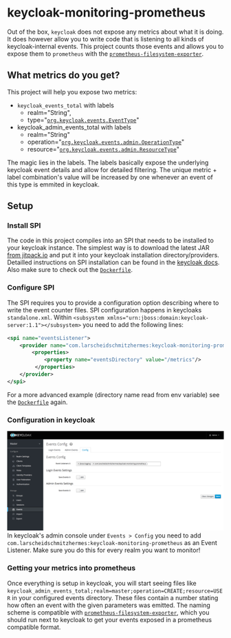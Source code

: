 # keycloak-monitoring-prometheus
Out of the box, `keycloak` does not expose any metrics about what it is doing.
It does however allow you to write code that is listening to all kinds of keycloak-internal events.
This project counts those events and allows you to expose them to `prometheus` with the [`prometheus-filesystem-exporter`](https://github.com/larscheid-schmitzhermes/prometheus-filesystem-exporter).
## What metrics do you get?
This project will help you expose two metrics:

- `keycloak_events_total` with labels 
    - realm="String",
    - type="[`org.keycloak.events.EventType`](https://github.com/keycloak/keycloak/blob/master/server-spi-private/src/main/java/org/keycloak/events/EventType.java)"
- keycloak_admin_events_total with labels 
    - realm="String"
    - operation="[`org.keycloak.events.admin.OperationType`](https://github.com/keycloak/keycloak/blob/master/server-spi-private/src/main/java/org/keycloak/events/admin/OperationType.java)"
    - resource="[`org.keycloak.events.admin.ResourceType`](https://github.com/keycloak/keycloak/blob/master/server-spi-private/src/main/java/org/keycloak/events/admin/ResourceType.java)"

The magic lies in the labels. The labels basically expose the underlying keycloak event details and allow for detailed filtering. The unique metric + label combination's value will be increased by one whenever an event of this type is emmited in keycloak.
## Setup
### Install SPI
The code in this project compiles into an SPI that needs to be installed to your keycloak instance.
The simplest way is to download the latest JAR [from jitpack.io](http://jitpack.io/com/github/larscheid-schmitzhermes/keycloak-monitoring-prometheus/master/keycloak-monitoring-prometheus-master-SNAPSHOT.jar) and put it into your keycloak installation directory/providers.
Detailled instructions on SPI installation can be found in the [keycloak docs](http://www.keycloak.org/docs/3.3/server_development/topics/providers.html).
Also make sure to check out the [`Dockerfile`](Dockerfile).
### Configure SPI
The SPI requires you to provide a configuration option describing where to write the event counter files.
SPI configuration happens in keycloaks `standalone.xml`.
Within `<subsystem xmlns="urn:jboss:domain:keycloak-server:1.1"></subsystem>` you need to add the following lines:
```xml
<spi name="eventsListener">
    <provider name="com.larscheidschmitzhermes:keycloak-monitoring-prometheus" enabled="true">
        <properties>
            <property name="eventsDirectory" value="/metrics"/>
         </properties>
    </provider>
</spi>
```
For a more advanced example (directory name read from env variable) see the [`Dockerfile`](Dockerfile) again.
### Configuration in keycloak
![setup](setup.png)
In keycloak's admin console under `Events > Config` you need to add `com.larscheidschmitzhermes:keycloak-monitoring-prometheus` as an Event Listener.
Make sure you do this for every realm you want to monitor!
### Getting your metrics into prometheus
Once everything is setup in keycloak, you will start seeing files like `keycloak_admin_events_total;realm=master;operation=CREATE;resource=USER` in your configured events directory.
These files contain a number stating how often an event with the given parameters was emitted.
The naming scheme is compatible with [`prometheus-filesystem-exporter`](https://github.com/larscheid-schmitzhermes/prometheus-filesystem-exporter), 
which you should run next to keycloak to get your events exposed in a prometheus compatible format.
